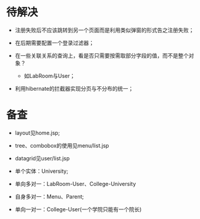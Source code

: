 # 待解决

* 注册失败后不应该跳转到另一个页面而是利用类似弹窗的形式告之注册失败；
* 在后期需要配置一个登录过滤器；
* 在一些关联关系的查询上，看是否只需要按需取部分字段的值，而不是整个对象？
    * 如LabRoom与User；

* 利用hibernate的拦截器实现分页与不分布的统一；

# 备查

* layout见home.jsp;
* tree、combobox的使用见menu/list.jsp
* datagrid见user/list.jsp


* 单个实体：University;
* 单向多对一：LabRoom-User、College-University
* 自身多对一：Menu、Parent;
* 单向一对一：College-User(一个学院只能有一个院长)


